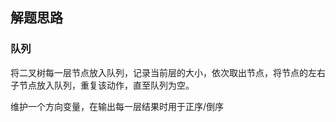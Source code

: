 ## 解题思路

### 队列

将二叉树每一层节点放入队列，记录当前层的大小，依次取出节点，将节点的左右子节点放入队列，重复该动作，直至队列为空。

维护一个方向变量，在输出每一层结果时用于正序/倒序